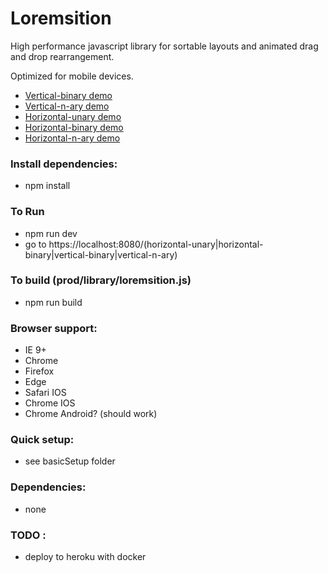 # Loremsition
High performance javascript library for sortable layouts and animated drag and drop rearrangement.

Optimized for mobile devices.

- [Vertical-binary demo](https://www.nielshtg.dk/loremsition/vertical-binary) 
- [Vertical-n-ary demo](https://www.nielshtg.dk/loremsition/vertical-n-ary) 
- [Horizontal-unary demo](https://www.nielshtg.dk/loremsition/horizontal-unary)
- [Horizontal-binary demo](https://www.nielshtg.dk/loremsition/horizontal-binary)
- [Horizontal-n-ary demo](https://www.nielshtg.dk/loremsition/horizontal-n-ary)  


### Install dependencies:
- npm install

### To Run
- npm run dev 
- go to https://localhost:8080/(horizontal-unary|horizontal-binary|vertical-binary|vertical-n-ary)

 ### To build (prod/library/loremsition.js)
- npm run build

 ### Browser support:
  - IE 9+
  - Chrome
  - Firefox
  - Edge
  - Safari IOS
  - Chrome IOS
  - Chrome Android? (should work)

 ### Quick setup:
  - see basicSetup folder

### Dependencies: 
 - none

### TODO :
 - deploy to heroku with docker
